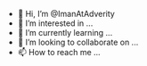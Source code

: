 - 👋 Hi, I’m @ImanAtAdverity
- 👀 I’m interested in ...
- 🌱 I’m currently learning ...
- 💞️ I’m looking to collaborate on ...
- 📫 How to reach me ...

<!---
ImanAtAdverity/ImanAtAdverity is a ✨ special ✨ repository because its `README.md` (this file) appears on your GitHub profile.
You can click the Preview link to take a look at your changes.
--->

